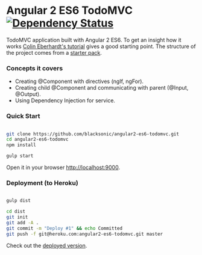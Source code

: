# Angular 2 ES6 TodoMVC [![Dependency Status](https://david-dm.org/blacksonic/angular2-es6-todomvc.svg)](https://david-dm.org/blacksonic/angular2-es6-todomvc)

TodoMVC application built with Angular 2 ES6.
To get an insight how it works [Colin Eberhardt's tutorial](http://blog.scottlogic.com/2015/12/07/angular-2.html) gives a good starting point.
The structure of the project comes from a [starter pack](https://github.com/blacksonic/angular2-es6-starter).

### Concepts it covers

- Creating @Component with directives (ngIf, ngFor).
- Creating child @Component and communicating with parent (@Input, @Output).
- Using Dependency Injection for service.

### Quick Start

```bash

git clone https://github.com/blacksonic/angular2-es6-todomvc.git
cd angular2-es6-todomvc
npm install

gulp start

```

Open it in your browser [http://localhost:9000](http://localhost:9000).

### Deployment (to Heroku)

```bash

gulp dist

cd dist
git init
git add -A .
git commit -m "Deploy #1" && echo Committed
git push -f git@heroku.com:angular2-es6-todomvc.git master

```

Check out the [deployed version](https://angular2-es6-todomvc.herokuapp.com/).